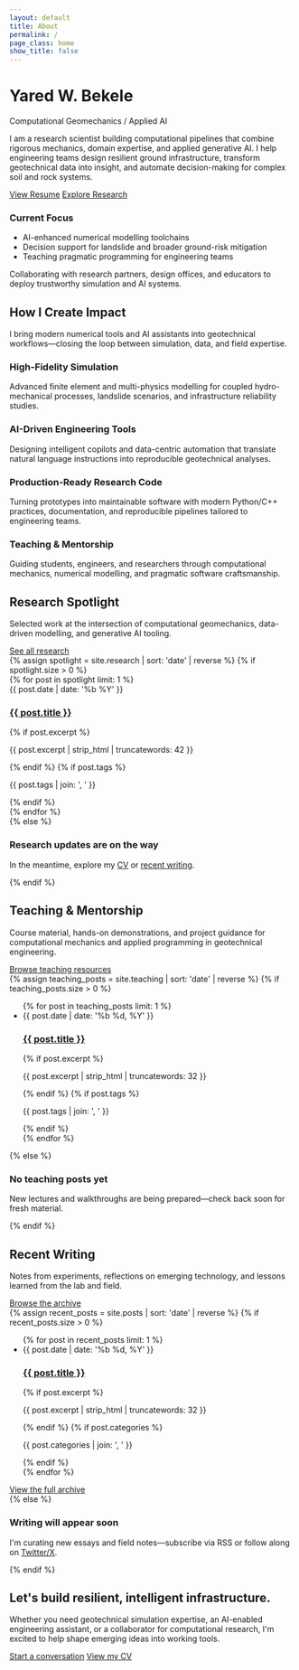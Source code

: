 ```yaml
---
layout: default
title: About
permalink: /
page_class: home
show_title: false
---
```


<div class="hero">
  <div class="hero-inner">
    <div class="hero-content">
      <div class="hero-logo">
        <h1 class="hero-title">Yared W. Bekele</h1>
        <p class="hero-tagline">Computational Geomechanics / Applied AI</p>
      </div>
      <p class="hero-summary">
        I am a research scientist building computational pipelines that combine rigorous mechanics, domain expertise, and applied generative AI. I help engineering teams design resilient ground infrastructure, transform geotechnical data into insight, and automate decision-making for complex soil and rock systems.
      </p>
      <div class="hero-actions">
        <a class="button" href="{{ '/resume/' | relative_url }}">View Resume</a>
        <a class="button button--ghost" href="{{ '/research/' | relative_url }}">Explore Research</a>
      </div>
    </div>
    <aside class="hero-visual" aria-label="Current focus areas">
      <div class="hero-visual__glow"></div>
      <div class="hero-visual__card">
        <h3>Current Focus</h3>
        <ul>
          <li>AI-enhanced numerical modelling toolchains</li>
          <li>Decision support for landslide and broader ground-risk mitigation</li>
          <li>Teaching pragmatic programming for engineering teams</li>
        </ul>
      </div>
      <div class="hero-visual__badge">
        <p>Collaborating with research partners, design offices, and educators to deploy trustworthy simulation and AI systems.</p>
      </div>
    </aside>
  </div>
</div>

<section class="section">
  <div class="section-header">
    <h2 class="section-title">How I Create Impact</h2>
    <p class="section-lead">I bring modern numerical tools and AI assistants into geotechnical workflows&mdash;closing the loop between simulation, data, and field expertise.</p>
  </div>
  <div class="card-grid">
    <article class="card">
      <h3>High-Fidelity Simulation</h3>
      <p>Advanced finite element and multi-physics modelling for coupled hydro-mechanical processes, landslide scenarios, and infrastructure reliability studies.</p>
    </article>
    <article class="card">
      <h3>AI-Driven Engineering Tools</h3>
      <p>Designing intelligent copilots and data-centric automation that translate natural language instructions into reproducible geotechnical analyses.</p>
    </article>
    <article class="card">
      <h3>Production-Ready Research Code</h3>
      <p>Turning prototypes into maintainable software with modern Python/C++ practices, documentation, and reproducible pipelines tailored to engineering teams.</p>
    </article>
    <article class="card">
      <h3>Teaching & Mentorship</h3>
      <p>Guiding students, engineers, and researchers through computational mechanics, numerical modelling, and pragmatic software craftsmanship.</p>
    </article>
  </div>
</section>

<section class="section section--alt">
  <div class="section-header section-header--split">
    <div>
      <h2 class="section-title">Research Spotlight</h2>
      <p class="section-lead">Selected work at the intersection of computational geomechanics, data-driven modelling, and generative AI tooling.</p>
    </div>
    <a class="pill-link" href="{{ '/research/' | relative_url }}">See all research</a>
  </div>
  {% assign spotlight = site.research | sort: 'date' | reverse %}
  {% if spotlight.size > 0 %}
  <div class="spotlight-grid">
    {% for post in spotlight limit: 1 %}
    <article class="spotlight-card">
      <span class="spotlight-card__eyebrow">{{ post.date | date: '%b %Y' }}</span>
      <h3><a href="{{ post.url | relative_url }}">{{ post.title }}</a></h3>
      {% if post.excerpt %}
      <p class="spotlight-card__summary">{{ post.excerpt | strip_html | truncatewords: 42 }}</p>
      {% endif %}
      {% if post.tags %}
      <p class="spotlight-card-meta">{{ post.tags | join: ', ' }}</p>
      {% endif %}
    </article>
    {% endfor %}
  </div>
  {% else %}
  <div class="empty-state">
    <h3>Research updates are on the way</h3>
    <p>In the meantime, explore my <a href="{{ '/resume/' | relative_url }}">CV</a> or <a href="{{ '/blog/' | relative_url }}">recent writing</a>.</p>
  </div>
  {% endif %}
</section>

<section class="section">
  <div class="section-header section-header--split">
    <div>
      <h2 class="section-title">Teaching & Mentorship</h2>
      <p class="section-lead">Course material, hands-on demonstrations, and project guidance for computational mechanics and applied programming in geotechnical engineering.</p>
    </div>
    <a class="pill-link" href="{{ '/teaching/' | relative_url }}">Browse teaching resources</a>
  </div>
  {% assign teaching_posts = site.teaching | sort: 'date' | reverse %}
  {% if teaching_posts.size > 0 %}
  <ul class="post-list">
    {% for post in teaching_posts limit: 1 %}
    <li>
      <article class="post-card">
        <time datetime="{{ post.date | date_to_xmlschema }}">{{ post.date | date: '%b %d, %Y' }}</time>
        <h3><a href="{{ post.url | relative_url }}">{{ post.title }}</a></h3>
        {% if post.excerpt %}
        <p>{{ post.excerpt | strip_html | truncatewords: 32 }}</p>
        {% endif %}
        {% if post.tags %}
        <p class="post-card-meta">{{ post.tags | join: ', ' }}</p>
        {% endif %}
      </article>
    </li>
    {% endfor %}
  </ul>
  {% else %}
  <div class="empty-state">
    <h3>No teaching posts yet</h3>
    <p>New lectures and walkthroughs are being prepared&mdash;check back soon for fresh material.</p>
  </div>
  {% endif %}
</section>

<section class="section section--alt">
  <div class="section-header section-header--split">
    <div>
      <h2 class="section-title">Recent Writing</h2>
      <p class="section-lead">Notes from experiments, reflections on emerging technology, and lessons learned from the lab and field.</p>
    </div>
    <a class="pill-link" href="{{ '/blog/' | relative_url }}">Browse the archive</a>
  </div>
  {% assign recent_posts = site.posts | sort: 'date' | reverse %}
  {% if recent_posts.size > 0 %}
  <ul class="post-list">
    {% for post in recent_posts limit: 1 %}
    <li>
      <article class="post-card">
        <time datetime="{{ post.date | date_to_xmlschema }}">{{ post.date | date: '%b %d, %Y' }}</time>
        <h3><a href="{{ post.url | relative_url }}">{{ post.title }}</a></h3>
        {% if post.excerpt %}
        <p>{{ post.excerpt | strip_html | truncatewords: 32 }}</p>
        {% endif %}
        {% if post.categories %}
        <p class="post-card-meta">{{ post.categories | join: ', ' }}</p>
        {% endif %}
      </article>
    </li>
    {% endfor %}
  </ul>
  <div class="section-cta">
    <a class="pill-link" href="{{ '/archive/' | relative_url }}">View the full archive</a>
  </div>
  {% else %}
  <div class="empty-state">
    <h3>Writing will appear soon</h3>
    <p>I'm curating new essays and field notes&mdash;subscribe via RSS or follow along on <a href="https://x.com/yaredwb">Twitter/X</a>.</p>
  </div>
  {% endif %}
</section>

<section class="section">
  <div class="cta-panel">
    <h2>Let's build resilient, intelligent infrastructure.</h2>
    <p>Whether you need geotechnical simulation expertise, an AI-enabled engineering assistant, or a collaborator for computational research, I'm excited to help shape emerging ideas into working tools.</p>
    <div class="hero-actions">
      <a class="button" href="mailto:yaredworku@gmail.com">Start a conversation</a>
      <a class="button button--ghost" href="{{ '/resume/' | relative_url }}">View my CV</a>
    </div>
  </div>
</section>
